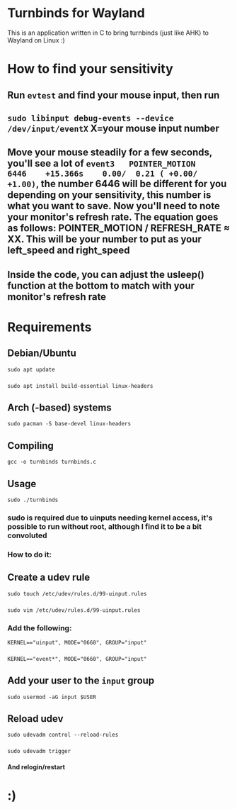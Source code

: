 # Turnbinds for Wayland
This is an application written in C to bring turnbinds (just like AHK) to Wayland on Linux :)

# How to find your sensitivity
## Run ``evtest`` and find your mouse input, then run
###
## ``sudo libinput debug-events --device /dev/input/eventX`` X=your mouse input number
###
## Move your mouse steadily for a few seconds, you'll see a lot of ``event3   POINTER_MOTION    6446    +15.366s    0.00/  0.21 ( +0.00/ +1.00)``, the number 6446 will be different for you depending on your sensitivity, this number is what you want to save. Now you'll need to note your monitor's refresh rate. The equation goes as follows: POINTER_MOTION / REFRESH_RATE ≈ XX. This will be your number to put as your left_speed and right_speed
## Inside the code, you can adjust the usleep() function at the bottom to match with your monitor's refresh rate

# Requirements
## Debian/Ubuntu
``sudo apt update``
###
``sudo apt install build-essential linux-headers``

## Arch (-based) systems
``sudo pacman -S base-devel linux-headers``

## Compiling
``gcc -o turnbinds turnbinds.c``

## Usage
``sudo ./turnbinds``
### sudo is required due to uinputs needing kernel access, it's possible to run without root, although I find it to be a bit convoluted

### How to do it:

## Create a udev rule
``sudo touch /etc/udev/rules.d/99-uinput.rules``
###
``sudo vim /etc/udev/rules.d/99-uinput.rules``

### Add the following:
``KERNEL=="uinput", MODE="0660", GROUP="input"``
###
``KERNEL=="event*", MODE="0660", GROUP="input"``

## Add your user to the ``input`` group
``sudo usermod -aG input $USER``

## Reload udev
``sudo udevadm control --reload-rules``
###
``sudo udevadm trigger``
#### And relogin/restart



# :)
